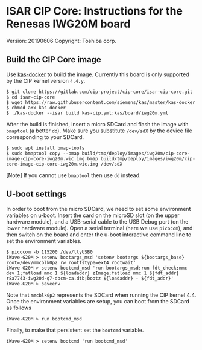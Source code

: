 # ISAR CIP Core: Instructions for the Renesas IWG20M board

Version: 20190606
Copyright: Toshiba corp.

## Build the CIP Core image

Use [kas-docker](https://github.com/siemens/kas/blob/master/kas-docker) to build the image. Currently this board is only supported by the CIP kernel version `4.4.y`.

```
$ git clone https://gitlab.com/cip-project/cip-core/isar-cip-core.git
$ cd isar-cip-core
$ wget https://raw.githubusercontent.com/siemens/kas/master/kas-docker
$ chmod a+x kas-docker
$ ./kas-docker --isar build kas-cip.yml:kas/board/iwg20m.yml
```

After the build is finished, insert a micro SDCard and flash the image with `bmaptool` (a better `dd`). Make sure you substitute `/dev/sdX` by the device file corresponding to your SDCard.

```
$ sudo apt install bmap-tools
$ sudo bmaptool copy --bmap build/tmp/deploy/images/iwg20m/cip-core-image-cip-core-iwg20m.wic.img.bmap build/tmp/deploy/images/iwg20m/cip-core-image-cip-core-iwg20m.wic.img /dev/sdX
```

[Note] If you cannot use `bmaptool` then use `dd` instead.

## U-boot settings


In order to boot from the micro SDCard, we need to set some environment variables on u-boot. Insert the card on the microSD slot (on the upper hardware module), and a USB-serial cable to the USB Debug port (on the lower hardware module). Open a serial terminal (here we use `picocom`), and then switch on the board and enter the u-boot interactive command line to set the environment variables.

```
$ picocom -b 115200 /dev/ttyUSB0
iWave-G20M > setenv bootargs_msd 'setenv bootargs ${bootargs_base} root=/dev/mmcblk0p2 rw rootfstype=ext4 rootwait'
iWave-G20M > setenv bootcmd_msd 'run bootargs_msd;run fdt_check;mmc dev 1;fatload mmc 1 ${loadaddr} zImage;fatload mmc 1 ${fdt_addr} r8a7743-iwg20d-q7-dbcm-ca.dtb;bootz ${loadaddr} - ${fdt_addr}'
iWave-G20M > saveenv
```

Note that `mmcblk0p2` represents the SDCard when running the CIP kernel 4.4. Once the environment variables are setup, you can boot from the SDCard as follows

```
iWave-G20M > run bootcmd_msd
```

Finally, to make that persistent set the `bootcmd` variable.

```
iWave-G20M > setenv bootcmd 'run bootcmd_msd'
```
